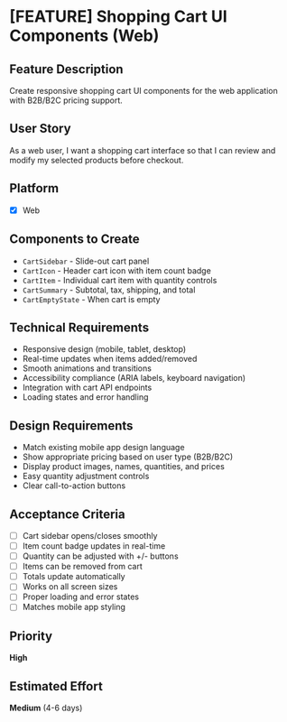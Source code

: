 # [FEATURE] Shopping Cart UI Components (Web)

## Feature Description

Create responsive shopping cart UI components for the web application with B2B/B2C pricing support.

## User Story

As a web user, I want a shopping cart interface so that I can review and modify my selected products before checkout.

## Platform

- [x] Web

## Components to Create

- `CartSidebar` - Slide-out cart panel
- `CartIcon` - Header cart icon with item count badge
- `CartItem` - Individual cart item with quantity controls
- `CartSummary` - Subtotal, tax, shipping, and total
- `CartEmptyState` - When cart is empty

## Technical Requirements

- Responsive design (mobile, tablet, desktop)
- Real-time updates when items added/removed
- Smooth animations and transitions
- Accessibility compliance (ARIA labels, keyboard navigation)
- Integration with cart API endpoints
- Loading states and error handling

## Design Requirements

- Match existing mobile app design language
- Show appropriate pricing based on user type (B2B/B2C)
- Display product images, names, quantities, and prices
- Easy quantity adjustment controls
- Clear call-to-action buttons

## Acceptance Criteria

- [ ] Cart sidebar opens/closes smoothly
- [ ] Item count badge updates in real-time
- [ ] Quantity can be adjusted with +/- buttons
- [ ] Items can be removed from cart
- [ ] Totals update automatically
- [ ] Works on all screen sizes
- [ ] Proper loading and error states
- [ ] Matches mobile app styling

## Priority

**High**

## Estimated Effort

**Medium** (4-6 days)
